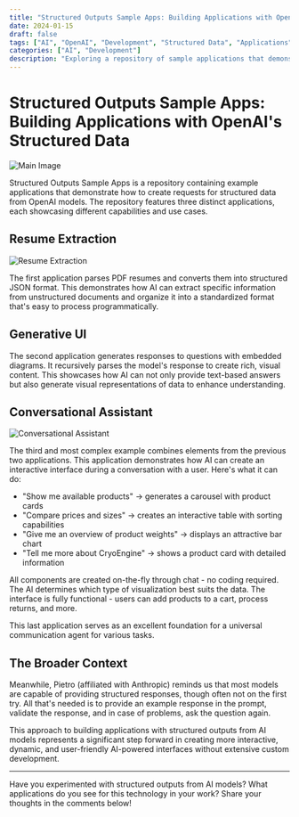 ```yaml
---
title: "Structured Outputs Sample Apps: Building Applications with OpenAI's Structured Data"
date: 2024-01-15
draft: false
tags: ["AI", "OpenAI", "Development", "Structured Data", "Applications"]
categories: ["AI", "Development"]
description: "Exploring a repository of sample applications that demonstrate how to create structured data requests from OpenAI models"
---
```


# Structured Outputs Sample Apps: Building Applications with OpenAI's Structured Data

![Main Image](/posts/structured-outputs-sample-apps/images/structured-outputs-sample-apps-image-1.jpg)

Structured Outputs Sample Apps is a repository containing example applications that demonstrate how to create requests for structured data from OpenAI models. The repository features three distinct applications, each showcasing different capabilities and use cases.

## Resume Extraction

![Resume Extraction](/posts/structured-outputs-sample-apps/images/structured-outputs-sample-apps-image-2.jpg)

The first application parses PDF resumes and converts them into structured JSON format. This demonstrates how AI can extract specific information from unstructured documents and organize it into a standardized format that's easy to process programmatically.

## Generative UI

The second application generates responses to questions with embedded diagrams. It recursively parses the model's response to create rich, visual content. This showcases how AI can not only provide text-based answers but also generate visual representations of data to enhance understanding.

## Conversational Assistant

![Conversational Assistant](/posts/structured-outputs-sample-apps/images/structured-outputs-sample-apps-image-3.jpg)

The third and most complex example combines elements from the previous two applications. This application demonstrates how AI can create an interactive interface during a conversation with a user. Here's what it can do:

- "Show me available products" → generates a carousel with product cards
- "Compare prices and sizes" → creates an interactive table with sorting capabilities
- "Give me an overview of product weights" → displays an attractive bar chart
- "Tell me more about CryoEngine" → shows a product card with detailed information

All components are created on-the-fly through chat - no coding required. The AI determines which type of visualization best suits the data. The interface is fully functional - users can add products to a cart, process returns, and more.

This last application serves as an excellent foundation for a universal communication agent for various tasks.

## The Broader Context

Meanwhile, Pietro (affiliated with Anthropic) reminds us that most models are capable of providing structured responses, though often not on the first try. All that's needed is to provide an example response in the prompt, validate the response, and in case of problems, ask the question again.

This approach to building applications with structured outputs from AI models represents a significant step forward in creating more interactive, dynamic, and user-friendly AI-powered interfaces without extensive custom development.

---

Have you experimented with structured outputs from AI models? What applications do you see for this technology in your work? Share your thoughts in the comments below!
